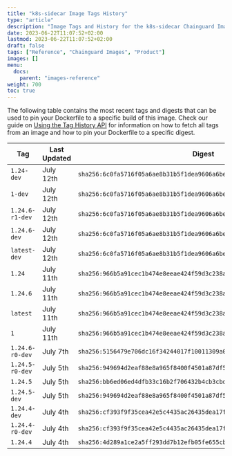 ```yaml
---
title: "k8s-sidecar Image Tags History"
type: "article"
description: "Image Tags and History for the k8s-sidecar Chainguard Image"
date: 2023-06-22T11:07:52+02:00
lastmod: 2023-06-22T11:07:52+02:00
draft: false
tags: ["Reference", "Chainguard Images", "Product"]
images: []
menu:
  docs:
    parent: "images-reference"
weight: 700
toc: true
---
```


The following table contains the most recent tags and digests that can be used to pin your Dockerfile to a specific build of this image. Check our guide on [Using the Tag History API](/chainguard/chainguard-images/using-the-tag-history-api/) for information on how to fetch all tags from an image and how to pin your Dockerfile to a specific digest.

| Tag             | Last Updated | Digest                                                                    |
|-----------------|--------------|---------------------------------------------------------------------------|
| `1.24-dev`      | July 12th    | `sha256:6c0fa5716f05a6ae8b31b5f1dea9606a6bed1f1ebb6dff35f9bf0e4498d487c0` |
| `1-dev`         | July 12th    | `sha256:6c0fa5716f05a6ae8b31b5f1dea9606a6bed1f1ebb6dff35f9bf0e4498d487c0` |
| `1.24.6-r1-dev` | July 12th    | `sha256:6c0fa5716f05a6ae8b31b5f1dea9606a6bed1f1ebb6dff35f9bf0e4498d487c0` |
| `1.24.6-dev`    | July 12th    | `sha256:6c0fa5716f05a6ae8b31b5f1dea9606a6bed1f1ebb6dff35f9bf0e4498d487c0` |
| `latest-dev`    | July 12th    | `sha256:6c0fa5716f05a6ae8b31b5f1dea9606a6bed1f1ebb6dff35f9bf0e4498d487c0` |
| `1.24`          | July 11th    | `sha256:966b5a91cec1b474e8eeae424f59d3c238ad6c8a94e11ca11ebf404bbc0b5ddf` |
| `1.24.6`        | July 11th    | `sha256:966b5a91cec1b474e8eeae424f59d3c238ad6c8a94e11ca11ebf404bbc0b5ddf` |
| `latest`        | July 11th    | `sha256:966b5a91cec1b474e8eeae424f59d3c238ad6c8a94e11ca11ebf404bbc0b5ddf` |
| `1`             | July 11th    | `sha256:966b5a91cec1b474e8eeae424f59d3c238ad6c8a94e11ca11ebf404bbc0b5ddf` |
| `1.24.6-r0-dev` | July 7th     | `sha256:5156479e706dc16f34244017f10011309a03abfbf63defdf2cd56c31910fdd9a` |
| `1.24.5-r0-dev` | July 5th     | `sha256:949694d2eaf88e8a965f8400f4501a87df5dd19fdfde03f0e47fbc010c9f20df` |
| `1.24.5`        | July 5th     | `sha256:bb6ed06ed4dfb33c16b2f706432b4cb3cbdde9483a98b6afba8e6574c0ce4470` |
| `1.24.5-dev`    | July 5th     | `sha256:949694d2eaf88e8a965f8400f4501a87df5dd19fdfde03f0e47fbc010c9f20df` |
| `1.24.4-dev`    | July 4th     | `sha256:cf393f9f35cea42e5c4435ac26435dea17fbbb3634b63b009079f91b8de77f96` |
| `1.24.4-r0-dev` | July 4th     | `sha256:cf393f9f35cea42e5c4435ac26435dea17fbbb3634b63b009079f91b8de77f96` |
| `1.24.4`        | July 4th     | `sha256:4d289a1ce2a5ff293dd7b12efb05fe655cbae1618a436b964ca7914141e747ac` |
